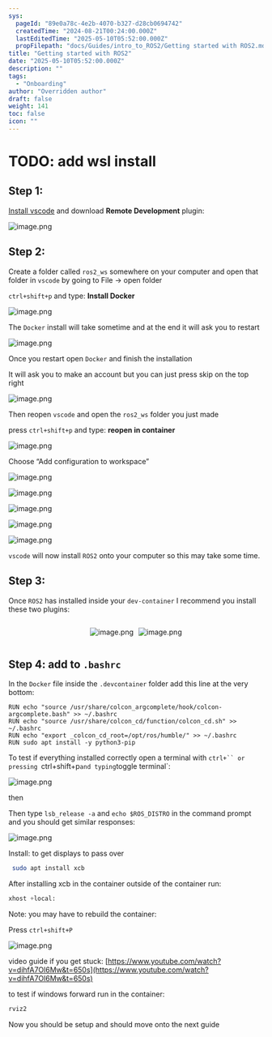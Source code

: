 ```yaml
---
sys:
  pageId: "89e0a78c-4e2b-4070-b327-d28cb0694742"
  createdTime: "2024-08-21T00:24:00.000Z"
  lastEditedTime: "2025-05-10T05:52:00.000Z"
  propFilepath: "docs/Guides/intro_to_ROS2/Getting started with ROS2.md"
title: "Getting started with ROS2"
date: "2025-05-10T05:52:00.000Z"
description: ""
tags:
  - "Onboarding"
author: "Overridden author"
draft: false
weight: 141
toc: false
icon: ""
---
```


# TODO: add wsl install

## Step 1:

[Install vscode](https://code.visualstudio.com/download) and download **Remote Development** plugin:

![image.png](https://prod-files-secure.s3.us-west-2.amazonaws.com/d518164a-d88e-44d1-a4ee-3adb3bd8bce0/efb52993-1881-4a40-b95e-6f020334f022/image.png?X-Amz-Algorithm=AWS4-HMAC-SHA256&X-Amz-Content-Sha256=UNSIGNED-PAYLOAD&X-Amz-Credential=ASIAZI2LB466UPUTXRNF%2F20250614%2Fus-west-2%2Fs3%2Faws4_request&X-Amz-Date=20250614T190253Z&X-Amz-Expires=3600&X-Amz-Security-Token=IQoJb3JpZ2luX2VjEEsaCXVzLXdlc3QtMiJIMEYCIQCCa73LCGtbgegx28OWr1NorWuJ12EIK5ZLBa7yATHKfAIhAMe%2Ft9O70NsmnTZq7vELR7gyzLtZCld6kUHI%2B89l5dkJKv8DCDMQABoMNjM3NDIzMTgzODA1Igwcx%2B%2FXUN44CmF6fNgq3AP9yCVEOWfGxAcCrZqzMD6%2BeOd8gtCFJ8s5apiDO%2FQySCmucdCfR8oytVfms5tuzFmyQMUOVYhv0YQQM6pjnb%2FuLemzzP3Etr5hkTuw5Nisv5FPQcJUuLVjPb%2By1CbW%2BcdaA11GbR0Y%2FzHEJkyhIv0legX2She1PuaAIIBFNxZJapnTe4CsCuQQDh8BPvmbzXub1UPx4eEBiOlVFhnpMJi900%2FC0iwLe2wjZ1krd4KGqqtr6Kpd1cKn05A4hsfeYcpvwG77TIm9pZetq%2FfArBhgkawq3cOc8ys3vTZMCxR%2BCWjjccCd2Vk04hu5YRqrN6gyS%2FTrSl%2BGoHBa67aiDVpV62A54qMINR0sAU8%2F0zhDJ%2BeLQ6JnMFQTOKdVnarQafyiUeZfYrjK1o8f8MSFQ%2FDWBbVeOnawmt5pVu%2FVrqabBsijVtozvxwoPJ4gzaWKObbBfaebeeA%2BueH88vl4XEhPqIzyKI1gAkeT8UOtN61IRgwJ46py%2BpRNXQs%2BynnC5v0n%2BVt6%2FT1FlonDfHwpkITXhVTpI3XBmHfEHgSiWg%2BURLz4T71iFBpcBdaaT%2FhnDP1nqucO97GsIrdKZ%2FVs5i401lji5hbT2eOQ7IDFEPOAlqpHIGv0tLbfW7s%2FcjC7%2BrbCBjqkAbIACTI6lmSbcXor4yp2G6lA%2F0Av9sfCG7CH1OyDMrwXZklzMRqnJnZhgFUoXtRngB2Ja4zw9sItKM76OSmK5b3NuTFtLHA27x9Nb2kusVb2H8VGHcyWFfbwR1u4wozRCd%2FVzpt0lnq6ov3Nmnm5MLpVIveZZuhKT%2BjsIX8WeRh2K8R5q5qFX96EblDjG6%2BMRvZ2eE%2FuFC3hTq%2F6TIM1e23sta1m&X-Amz-Signature=126862d2effcfa650e91186a11e04e706a432e14cc57a8d8d0d19134e41c5c5c&X-Amz-SignedHeaders=host&x-amz-checksum-mode=ENABLED&x-id=GetObject)

## Step 2:

Create a folder called `ros2_ws` somewhere on your computer and open that folder in `vscode` by going to File → open folder 

`ctrl+shift+p` and type: **Install Docker**

![image.png](https://prod-files-secure.s3.us-west-2.amazonaws.com/d518164a-d88e-44d1-a4ee-3adb3bd8bce0/2269dc0e-1cd5-47ff-bceb-c04ad9b2eab0/image.png?X-Amz-Algorithm=AWS4-HMAC-SHA256&X-Amz-Content-Sha256=UNSIGNED-PAYLOAD&X-Amz-Credential=ASIAZI2LB466UPUTXRNF%2F20250614%2Fus-west-2%2Fs3%2Faws4_request&X-Amz-Date=20250614T190253Z&X-Amz-Expires=3600&X-Amz-Security-Token=IQoJb3JpZ2luX2VjEEsaCXVzLXdlc3QtMiJIMEYCIQCCa73LCGtbgegx28OWr1NorWuJ12EIK5ZLBa7yATHKfAIhAMe%2Ft9O70NsmnTZq7vELR7gyzLtZCld6kUHI%2B89l5dkJKv8DCDMQABoMNjM3NDIzMTgzODA1Igwcx%2B%2FXUN44CmF6fNgq3AP9yCVEOWfGxAcCrZqzMD6%2BeOd8gtCFJ8s5apiDO%2FQySCmucdCfR8oytVfms5tuzFmyQMUOVYhv0YQQM6pjnb%2FuLemzzP3Etr5hkTuw5Nisv5FPQcJUuLVjPb%2By1CbW%2BcdaA11GbR0Y%2FzHEJkyhIv0legX2She1PuaAIIBFNxZJapnTe4CsCuQQDh8BPvmbzXub1UPx4eEBiOlVFhnpMJi900%2FC0iwLe2wjZ1krd4KGqqtr6Kpd1cKn05A4hsfeYcpvwG77TIm9pZetq%2FfArBhgkawq3cOc8ys3vTZMCxR%2BCWjjccCd2Vk04hu5YRqrN6gyS%2FTrSl%2BGoHBa67aiDVpV62A54qMINR0sAU8%2F0zhDJ%2BeLQ6JnMFQTOKdVnarQafyiUeZfYrjK1o8f8MSFQ%2FDWBbVeOnawmt5pVu%2FVrqabBsijVtozvxwoPJ4gzaWKObbBfaebeeA%2BueH88vl4XEhPqIzyKI1gAkeT8UOtN61IRgwJ46py%2BpRNXQs%2BynnC5v0n%2BVt6%2FT1FlonDfHwpkITXhVTpI3XBmHfEHgSiWg%2BURLz4T71iFBpcBdaaT%2FhnDP1nqucO97GsIrdKZ%2FVs5i401lji5hbT2eOQ7IDFEPOAlqpHIGv0tLbfW7s%2FcjC7%2BrbCBjqkAbIACTI6lmSbcXor4yp2G6lA%2F0Av9sfCG7CH1OyDMrwXZklzMRqnJnZhgFUoXtRngB2Ja4zw9sItKM76OSmK5b3NuTFtLHA27x9Nb2kusVb2H8VGHcyWFfbwR1u4wozRCd%2FVzpt0lnq6ov3Nmnm5MLpVIveZZuhKT%2BjsIX8WeRh2K8R5q5qFX96EblDjG6%2BMRvZ2eE%2FuFC3hTq%2F6TIM1e23sta1m&X-Amz-Signature=9b6b1ed5ca1b070b61aa66d5946a61ea457ec257b4d28fff2617f795dbc5818a&X-Amz-SignedHeaders=host&x-amz-checksum-mode=ENABLED&x-id=GetObject)

The `Docker` install will take sometime and at the end it will ask you to restart

![image.png](https://prod-files-secure.s3.us-west-2.amazonaws.com/d518164a-d88e-44d1-a4ee-3adb3bd8bce0/ed233f78-be33-4b1f-b89c-9c346c0e961e/image.png?X-Amz-Algorithm=AWS4-HMAC-SHA256&X-Amz-Content-Sha256=UNSIGNED-PAYLOAD&X-Amz-Credential=ASIAZI2LB466UPUTXRNF%2F20250614%2Fus-west-2%2Fs3%2Faws4_request&X-Amz-Date=20250614T190253Z&X-Amz-Expires=3600&X-Amz-Security-Token=IQoJb3JpZ2luX2VjEEsaCXVzLXdlc3QtMiJIMEYCIQCCa73LCGtbgegx28OWr1NorWuJ12EIK5ZLBa7yATHKfAIhAMe%2Ft9O70NsmnTZq7vELR7gyzLtZCld6kUHI%2B89l5dkJKv8DCDMQABoMNjM3NDIzMTgzODA1Igwcx%2B%2FXUN44CmF6fNgq3AP9yCVEOWfGxAcCrZqzMD6%2BeOd8gtCFJ8s5apiDO%2FQySCmucdCfR8oytVfms5tuzFmyQMUOVYhv0YQQM6pjnb%2FuLemzzP3Etr5hkTuw5Nisv5FPQcJUuLVjPb%2By1CbW%2BcdaA11GbR0Y%2FzHEJkyhIv0legX2She1PuaAIIBFNxZJapnTe4CsCuQQDh8BPvmbzXub1UPx4eEBiOlVFhnpMJi900%2FC0iwLe2wjZ1krd4KGqqtr6Kpd1cKn05A4hsfeYcpvwG77TIm9pZetq%2FfArBhgkawq3cOc8ys3vTZMCxR%2BCWjjccCd2Vk04hu5YRqrN6gyS%2FTrSl%2BGoHBa67aiDVpV62A54qMINR0sAU8%2F0zhDJ%2BeLQ6JnMFQTOKdVnarQafyiUeZfYrjK1o8f8MSFQ%2FDWBbVeOnawmt5pVu%2FVrqabBsijVtozvxwoPJ4gzaWKObbBfaebeeA%2BueH88vl4XEhPqIzyKI1gAkeT8UOtN61IRgwJ46py%2BpRNXQs%2BynnC5v0n%2BVt6%2FT1FlonDfHwpkITXhVTpI3XBmHfEHgSiWg%2BURLz4T71iFBpcBdaaT%2FhnDP1nqucO97GsIrdKZ%2FVs5i401lji5hbT2eOQ7IDFEPOAlqpHIGv0tLbfW7s%2FcjC7%2BrbCBjqkAbIACTI6lmSbcXor4yp2G6lA%2F0Av9sfCG7CH1OyDMrwXZklzMRqnJnZhgFUoXtRngB2Ja4zw9sItKM76OSmK5b3NuTFtLHA27x9Nb2kusVb2H8VGHcyWFfbwR1u4wozRCd%2FVzpt0lnq6ov3Nmnm5MLpVIveZZuhKT%2BjsIX8WeRh2K8R5q5qFX96EblDjG6%2BMRvZ2eE%2FuFC3hTq%2F6TIM1e23sta1m&X-Amz-Signature=66962cb6e1705d733be3bc10f074ba0a51f91ee5312dbab4118e4636f79b214d&X-Amz-SignedHeaders=host&x-amz-checksum-mode=ENABLED&x-id=GetObject)

Once you restart open `Docker` and finish the installation

It will ask you to make an account but you can just press skip on the top right

![image.png](https://prod-files-secure.s3.us-west-2.amazonaws.com/d518164a-d88e-44d1-a4ee-3adb3bd8bce0/21010ad9-1659-4fd9-9f59-9932a09b2a3d/image.png?X-Amz-Algorithm=AWS4-HMAC-SHA256&X-Amz-Content-Sha256=UNSIGNED-PAYLOAD&X-Amz-Credential=ASIAZI2LB466UPUTXRNF%2F20250614%2Fus-west-2%2Fs3%2Faws4_request&X-Amz-Date=20250614T190253Z&X-Amz-Expires=3600&X-Amz-Security-Token=IQoJb3JpZ2luX2VjEEsaCXVzLXdlc3QtMiJIMEYCIQCCa73LCGtbgegx28OWr1NorWuJ12EIK5ZLBa7yATHKfAIhAMe%2Ft9O70NsmnTZq7vELR7gyzLtZCld6kUHI%2B89l5dkJKv8DCDMQABoMNjM3NDIzMTgzODA1Igwcx%2B%2FXUN44CmF6fNgq3AP9yCVEOWfGxAcCrZqzMD6%2BeOd8gtCFJ8s5apiDO%2FQySCmucdCfR8oytVfms5tuzFmyQMUOVYhv0YQQM6pjnb%2FuLemzzP3Etr5hkTuw5Nisv5FPQcJUuLVjPb%2By1CbW%2BcdaA11GbR0Y%2FzHEJkyhIv0legX2She1PuaAIIBFNxZJapnTe4CsCuQQDh8BPvmbzXub1UPx4eEBiOlVFhnpMJi900%2FC0iwLe2wjZ1krd4KGqqtr6Kpd1cKn05A4hsfeYcpvwG77TIm9pZetq%2FfArBhgkawq3cOc8ys3vTZMCxR%2BCWjjccCd2Vk04hu5YRqrN6gyS%2FTrSl%2BGoHBa67aiDVpV62A54qMINR0sAU8%2F0zhDJ%2BeLQ6JnMFQTOKdVnarQafyiUeZfYrjK1o8f8MSFQ%2FDWBbVeOnawmt5pVu%2FVrqabBsijVtozvxwoPJ4gzaWKObbBfaebeeA%2BueH88vl4XEhPqIzyKI1gAkeT8UOtN61IRgwJ46py%2BpRNXQs%2BynnC5v0n%2BVt6%2FT1FlonDfHwpkITXhVTpI3XBmHfEHgSiWg%2BURLz4T71iFBpcBdaaT%2FhnDP1nqucO97GsIrdKZ%2FVs5i401lji5hbT2eOQ7IDFEPOAlqpHIGv0tLbfW7s%2FcjC7%2BrbCBjqkAbIACTI6lmSbcXor4yp2G6lA%2F0Av9sfCG7CH1OyDMrwXZklzMRqnJnZhgFUoXtRngB2Ja4zw9sItKM76OSmK5b3NuTFtLHA27x9Nb2kusVb2H8VGHcyWFfbwR1u4wozRCd%2FVzpt0lnq6ov3Nmnm5MLpVIveZZuhKT%2BjsIX8WeRh2K8R5q5qFX96EblDjG6%2BMRvZ2eE%2FuFC3hTq%2F6TIM1e23sta1m&X-Amz-Signature=15957b9c9be62c3fe9fd488242834ea180b6781be81da640af51091db3fa4d21&X-Amz-SignedHeaders=host&x-amz-checksum-mode=ENABLED&x-id=GetObject)

Then reopen `vscode` and open the `ros2_ws` folder you just made

press `ctrl+shift+p` and type: **reopen in container**

![image.png](https://prod-files-secure.s3.us-west-2.amazonaws.com/d518164a-d88e-44d1-a4ee-3adb3bd8bce0/4e93b8c2-41ad-488c-8095-c74205196118/image.png?X-Amz-Algorithm=AWS4-HMAC-SHA256&X-Amz-Content-Sha256=UNSIGNED-PAYLOAD&X-Amz-Credential=ASIAZI2LB466UPUTXRNF%2F20250614%2Fus-west-2%2Fs3%2Faws4_request&X-Amz-Date=20250614T190253Z&X-Amz-Expires=3600&X-Amz-Security-Token=IQoJb3JpZ2luX2VjEEsaCXVzLXdlc3QtMiJIMEYCIQCCa73LCGtbgegx28OWr1NorWuJ12EIK5ZLBa7yATHKfAIhAMe%2Ft9O70NsmnTZq7vELR7gyzLtZCld6kUHI%2B89l5dkJKv8DCDMQABoMNjM3NDIzMTgzODA1Igwcx%2B%2FXUN44CmF6fNgq3AP9yCVEOWfGxAcCrZqzMD6%2BeOd8gtCFJ8s5apiDO%2FQySCmucdCfR8oytVfms5tuzFmyQMUOVYhv0YQQM6pjnb%2FuLemzzP3Etr5hkTuw5Nisv5FPQcJUuLVjPb%2By1CbW%2BcdaA11GbR0Y%2FzHEJkyhIv0legX2She1PuaAIIBFNxZJapnTe4CsCuQQDh8BPvmbzXub1UPx4eEBiOlVFhnpMJi900%2FC0iwLe2wjZ1krd4KGqqtr6Kpd1cKn05A4hsfeYcpvwG77TIm9pZetq%2FfArBhgkawq3cOc8ys3vTZMCxR%2BCWjjccCd2Vk04hu5YRqrN6gyS%2FTrSl%2BGoHBa67aiDVpV62A54qMINR0sAU8%2F0zhDJ%2BeLQ6JnMFQTOKdVnarQafyiUeZfYrjK1o8f8MSFQ%2FDWBbVeOnawmt5pVu%2FVrqabBsijVtozvxwoPJ4gzaWKObbBfaebeeA%2BueH88vl4XEhPqIzyKI1gAkeT8UOtN61IRgwJ46py%2BpRNXQs%2BynnC5v0n%2BVt6%2FT1FlonDfHwpkITXhVTpI3XBmHfEHgSiWg%2BURLz4T71iFBpcBdaaT%2FhnDP1nqucO97GsIrdKZ%2FVs5i401lji5hbT2eOQ7IDFEPOAlqpHIGv0tLbfW7s%2FcjC7%2BrbCBjqkAbIACTI6lmSbcXor4yp2G6lA%2F0Av9sfCG7CH1OyDMrwXZklzMRqnJnZhgFUoXtRngB2Ja4zw9sItKM76OSmK5b3NuTFtLHA27x9Nb2kusVb2H8VGHcyWFfbwR1u4wozRCd%2FVzpt0lnq6ov3Nmnm5MLpVIveZZuhKT%2BjsIX8WeRh2K8R5q5qFX96EblDjG6%2BMRvZ2eE%2FuFC3hTq%2F6TIM1e23sta1m&X-Amz-Signature=dcaa746fa7a709cccf369ed0ac5c75f47ef604f7feca4d85e0c00a77eb8afa70&X-Amz-SignedHeaders=host&x-amz-checksum-mode=ENABLED&x-id=GetObject)

Choose “Add configuration to workspace”

![image.png](https://prod-files-secure.s3.us-west-2.amazonaws.com/d518164a-d88e-44d1-a4ee-3adb3bd8bce0/9560b282-5060-4989-ba37-97e7b2c22476/image.png?X-Amz-Algorithm=AWS4-HMAC-SHA256&X-Amz-Content-Sha256=UNSIGNED-PAYLOAD&X-Amz-Credential=ASIAZI2LB466UPUTXRNF%2F20250614%2Fus-west-2%2Fs3%2Faws4_request&X-Amz-Date=20250614T190253Z&X-Amz-Expires=3600&X-Amz-Security-Token=IQoJb3JpZ2luX2VjEEsaCXVzLXdlc3QtMiJIMEYCIQCCa73LCGtbgegx28OWr1NorWuJ12EIK5ZLBa7yATHKfAIhAMe%2Ft9O70NsmnTZq7vELR7gyzLtZCld6kUHI%2B89l5dkJKv8DCDMQABoMNjM3NDIzMTgzODA1Igwcx%2B%2FXUN44CmF6fNgq3AP9yCVEOWfGxAcCrZqzMD6%2BeOd8gtCFJ8s5apiDO%2FQySCmucdCfR8oytVfms5tuzFmyQMUOVYhv0YQQM6pjnb%2FuLemzzP3Etr5hkTuw5Nisv5FPQcJUuLVjPb%2By1CbW%2BcdaA11GbR0Y%2FzHEJkyhIv0legX2She1PuaAIIBFNxZJapnTe4CsCuQQDh8BPvmbzXub1UPx4eEBiOlVFhnpMJi900%2FC0iwLe2wjZ1krd4KGqqtr6Kpd1cKn05A4hsfeYcpvwG77TIm9pZetq%2FfArBhgkawq3cOc8ys3vTZMCxR%2BCWjjccCd2Vk04hu5YRqrN6gyS%2FTrSl%2BGoHBa67aiDVpV62A54qMINR0sAU8%2F0zhDJ%2BeLQ6JnMFQTOKdVnarQafyiUeZfYrjK1o8f8MSFQ%2FDWBbVeOnawmt5pVu%2FVrqabBsijVtozvxwoPJ4gzaWKObbBfaebeeA%2BueH88vl4XEhPqIzyKI1gAkeT8UOtN61IRgwJ46py%2BpRNXQs%2BynnC5v0n%2BVt6%2FT1FlonDfHwpkITXhVTpI3XBmHfEHgSiWg%2BURLz4T71iFBpcBdaaT%2FhnDP1nqucO97GsIrdKZ%2FVs5i401lji5hbT2eOQ7IDFEPOAlqpHIGv0tLbfW7s%2FcjC7%2BrbCBjqkAbIACTI6lmSbcXor4yp2G6lA%2F0Av9sfCG7CH1OyDMrwXZklzMRqnJnZhgFUoXtRngB2Ja4zw9sItKM76OSmK5b3NuTFtLHA27x9Nb2kusVb2H8VGHcyWFfbwR1u4wozRCd%2FVzpt0lnq6ov3Nmnm5MLpVIveZZuhKT%2BjsIX8WeRh2K8R5q5qFX96EblDjG6%2BMRvZ2eE%2FuFC3hTq%2F6TIM1e23sta1m&X-Amz-Signature=d694db60ef6636e7877ff7e9697b0228b0d1d2f7f2952875f3a89b2ee95c9e3c&X-Amz-SignedHeaders=host&x-amz-checksum-mode=ENABLED&x-id=GetObject)

![image.png](https://prod-files-secure.s3.us-west-2.amazonaws.com/d518164a-d88e-44d1-a4ee-3adb3bd8bce0/2ee63f81-886b-48e8-a553-dc6e5eac99e4/image.png?X-Amz-Algorithm=AWS4-HMAC-SHA256&X-Amz-Content-Sha256=UNSIGNED-PAYLOAD&X-Amz-Credential=ASIAZI2LB466UPUTXRNF%2F20250614%2Fus-west-2%2Fs3%2Faws4_request&X-Amz-Date=20250614T190253Z&X-Amz-Expires=3600&X-Amz-Security-Token=IQoJb3JpZ2luX2VjEEsaCXVzLXdlc3QtMiJIMEYCIQCCa73LCGtbgegx28OWr1NorWuJ12EIK5ZLBa7yATHKfAIhAMe%2Ft9O70NsmnTZq7vELR7gyzLtZCld6kUHI%2B89l5dkJKv8DCDMQABoMNjM3NDIzMTgzODA1Igwcx%2B%2FXUN44CmF6fNgq3AP9yCVEOWfGxAcCrZqzMD6%2BeOd8gtCFJ8s5apiDO%2FQySCmucdCfR8oytVfms5tuzFmyQMUOVYhv0YQQM6pjnb%2FuLemzzP3Etr5hkTuw5Nisv5FPQcJUuLVjPb%2By1CbW%2BcdaA11GbR0Y%2FzHEJkyhIv0legX2She1PuaAIIBFNxZJapnTe4CsCuQQDh8BPvmbzXub1UPx4eEBiOlVFhnpMJi900%2FC0iwLe2wjZ1krd4KGqqtr6Kpd1cKn05A4hsfeYcpvwG77TIm9pZetq%2FfArBhgkawq3cOc8ys3vTZMCxR%2BCWjjccCd2Vk04hu5YRqrN6gyS%2FTrSl%2BGoHBa67aiDVpV62A54qMINR0sAU8%2F0zhDJ%2BeLQ6JnMFQTOKdVnarQafyiUeZfYrjK1o8f8MSFQ%2FDWBbVeOnawmt5pVu%2FVrqabBsijVtozvxwoPJ4gzaWKObbBfaebeeA%2BueH88vl4XEhPqIzyKI1gAkeT8UOtN61IRgwJ46py%2BpRNXQs%2BynnC5v0n%2BVt6%2FT1FlonDfHwpkITXhVTpI3XBmHfEHgSiWg%2BURLz4T71iFBpcBdaaT%2FhnDP1nqucO97GsIrdKZ%2FVs5i401lji5hbT2eOQ7IDFEPOAlqpHIGv0tLbfW7s%2FcjC7%2BrbCBjqkAbIACTI6lmSbcXor4yp2G6lA%2F0Av9sfCG7CH1OyDMrwXZklzMRqnJnZhgFUoXtRngB2Ja4zw9sItKM76OSmK5b3NuTFtLHA27x9Nb2kusVb2H8VGHcyWFfbwR1u4wozRCd%2FVzpt0lnq6ov3Nmnm5MLpVIveZZuhKT%2BjsIX8WeRh2K8R5q5qFX96EblDjG6%2BMRvZ2eE%2FuFC3hTq%2F6TIM1e23sta1m&X-Amz-Signature=a1af456058d980b462385cdf45a189c36fbf238003afaa5354a1d399b30698c1&X-Amz-SignedHeaders=host&x-amz-checksum-mode=ENABLED&x-id=GetObject)

![image.png](https://prod-files-secure.s3.us-west-2.amazonaws.com/d518164a-d88e-44d1-a4ee-3adb3bd8bce0/ae1580b2-b048-407e-aed9-b584224a7a04/image.png?X-Amz-Algorithm=AWS4-HMAC-SHA256&X-Amz-Content-Sha256=UNSIGNED-PAYLOAD&X-Amz-Credential=ASIAZI2LB466UPUTXRNF%2F20250614%2Fus-west-2%2Fs3%2Faws4_request&X-Amz-Date=20250614T190253Z&X-Amz-Expires=3600&X-Amz-Security-Token=IQoJb3JpZ2luX2VjEEsaCXVzLXdlc3QtMiJIMEYCIQCCa73LCGtbgegx28OWr1NorWuJ12EIK5ZLBa7yATHKfAIhAMe%2Ft9O70NsmnTZq7vELR7gyzLtZCld6kUHI%2B89l5dkJKv8DCDMQABoMNjM3NDIzMTgzODA1Igwcx%2B%2FXUN44CmF6fNgq3AP9yCVEOWfGxAcCrZqzMD6%2BeOd8gtCFJ8s5apiDO%2FQySCmucdCfR8oytVfms5tuzFmyQMUOVYhv0YQQM6pjnb%2FuLemzzP3Etr5hkTuw5Nisv5FPQcJUuLVjPb%2By1CbW%2BcdaA11GbR0Y%2FzHEJkyhIv0legX2She1PuaAIIBFNxZJapnTe4CsCuQQDh8BPvmbzXub1UPx4eEBiOlVFhnpMJi900%2FC0iwLe2wjZ1krd4KGqqtr6Kpd1cKn05A4hsfeYcpvwG77TIm9pZetq%2FfArBhgkawq3cOc8ys3vTZMCxR%2BCWjjccCd2Vk04hu5YRqrN6gyS%2FTrSl%2BGoHBa67aiDVpV62A54qMINR0sAU8%2F0zhDJ%2BeLQ6JnMFQTOKdVnarQafyiUeZfYrjK1o8f8MSFQ%2FDWBbVeOnawmt5pVu%2FVrqabBsijVtozvxwoPJ4gzaWKObbBfaebeeA%2BueH88vl4XEhPqIzyKI1gAkeT8UOtN61IRgwJ46py%2BpRNXQs%2BynnC5v0n%2BVt6%2FT1FlonDfHwpkITXhVTpI3XBmHfEHgSiWg%2BURLz4T71iFBpcBdaaT%2FhnDP1nqucO97GsIrdKZ%2FVs5i401lji5hbT2eOQ7IDFEPOAlqpHIGv0tLbfW7s%2FcjC7%2BrbCBjqkAbIACTI6lmSbcXor4yp2G6lA%2F0Av9sfCG7CH1OyDMrwXZklzMRqnJnZhgFUoXtRngB2Ja4zw9sItKM76OSmK5b3NuTFtLHA27x9Nb2kusVb2H8VGHcyWFfbwR1u4wozRCd%2FVzpt0lnq6ov3Nmnm5MLpVIveZZuhKT%2BjsIX8WeRh2K8R5q5qFX96EblDjG6%2BMRvZ2eE%2FuFC3hTq%2F6TIM1e23sta1m&X-Amz-Signature=52d99dc1d03414545ba40586bb0d16cb74f394d9e6aff28036f84852f04b9628&X-Amz-SignedHeaders=host&x-amz-checksum-mode=ENABLED&x-id=GetObject)

![image.png](https://prod-files-secure.s3.us-west-2.amazonaws.com/d518164a-d88e-44d1-a4ee-3adb3bd8bce0/53255b28-f75e-430f-b9e3-c0ac8577e42b/image.png?X-Amz-Algorithm=AWS4-HMAC-SHA256&X-Amz-Content-Sha256=UNSIGNED-PAYLOAD&X-Amz-Credential=ASIAZI2LB466UPUTXRNF%2F20250614%2Fus-west-2%2Fs3%2Faws4_request&X-Amz-Date=20250614T190253Z&X-Amz-Expires=3600&X-Amz-Security-Token=IQoJb3JpZ2luX2VjEEsaCXVzLXdlc3QtMiJIMEYCIQCCa73LCGtbgegx28OWr1NorWuJ12EIK5ZLBa7yATHKfAIhAMe%2Ft9O70NsmnTZq7vELR7gyzLtZCld6kUHI%2B89l5dkJKv8DCDMQABoMNjM3NDIzMTgzODA1Igwcx%2B%2FXUN44CmF6fNgq3AP9yCVEOWfGxAcCrZqzMD6%2BeOd8gtCFJ8s5apiDO%2FQySCmucdCfR8oytVfms5tuzFmyQMUOVYhv0YQQM6pjnb%2FuLemzzP3Etr5hkTuw5Nisv5FPQcJUuLVjPb%2By1CbW%2BcdaA11GbR0Y%2FzHEJkyhIv0legX2She1PuaAIIBFNxZJapnTe4CsCuQQDh8BPvmbzXub1UPx4eEBiOlVFhnpMJi900%2FC0iwLe2wjZ1krd4KGqqtr6Kpd1cKn05A4hsfeYcpvwG77TIm9pZetq%2FfArBhgkawq3cOc8ys3vTZMCxR%2BCWjjccCd2Vk04hu5YRqrN6gyS%2FTrSl%2BGoHBa67aiDVpV62A54qMINR0sAU8%2F0zhDJ%2BeLQ6JnMFQTOKdVnarQafyiUeZfYrjK1o8f8MSFQ%2FDWBbVeOnawmt5pVu%2FVrqabBsijVtozvxwoPJ4gzaWKObbBfaebeeA%2BueH88vl4XEhPqIzyKI1gAkeT8UOtN61IRgwJ46py%2BpRNXQs%2BynnC5v0n%2BVt6%2FT1FlonDfHwpkITXhVTpI3XBmHfEHgSiWg%2BURLz4T71iFBpcBdaaT%2FhnDP1nqucO97GsIrdKZ%2FVs5i401lji5hbT2eOQ7IDFEPOAlqpHIGv0tLbfW7s%2FcjC7%2BrbCBjqkAbIACTI6lmSbcXor4yp2G6lA%2F0Av9sfCG7CH1OyDMrwXZklzMRqnJnZhgFUoXtRngB2Ja4zw9sItKM76OSmK5b3NuTFtLHA27x9Nb2kusVb2H8VGHcyWFfbwR1u4wozRCd%2FVzpt0lnq6ov3Nmnm5MLpVIveZZuhKT%2BjsIX8WeRh2K8R5q5qFX96EblDjG6%2BMRvZ2eE%2FuFC3hTq%2F6TIM1e23sta1m&X-Amz-Signature=cdd5227aad2f50cb91c6dfc7aa4815655febb8c98cbecfa2627562730ff92cfd&X-Amz-SignedHeaders=host&x-amz-checksum-mode=ENABLED&x-id=GetObject)

![image.png](https://prod-files-secure.s3.us-west-2.amazonaws.com/d518164a-d88e-44d1-a4ee-3adb3bd8bce0/7c562767-5af9-4ffb-97d1-327bcdf4ee00/image.png?X-Amz-Algorithm=AWS4-HMAC-SHA256&X-Amz-Content-Sha256=UNSIGNED-PAYLOAD&X-Amz-Credential=ASIAZI2LB466UPUTXRNF%2F20250614%2Fus-west-2%2Fs3%2Faws4_request&X-Amz-Date=20250614T190253Z&X-Amz-Expires=3600&X-Amz-Security-Token=IQoJb3JpZ2luX2VjEEsaCXVzLXdlc3QtMiJIMEYCIQCCa73LCGtbgegx28OWr1NorWuJ12EIK5ZLBa7yATHKfAIhAMe%2Ft9O70NsmnTZq7vELR7gyzLtZCld6kUHI%2B89l5dkJKv8DCDMQABoMNjM3NDIzMTgzODA1Igwcx%2B%2FXUN44CmF6fNgq3AP9yCVEOWfGxAcCrZqzMD6%2BeOd8gtCFJ8s5apiDO%2FQySCmucdCfR8oytVfms5tuzFmyQMUOVYhv0YQQM6pjnb%2FuLemzzP3Etr5hkTuw5Nisv5FPQcJUuLVjPb%2By1CbW%2BcdaA11GbR0Y%2FzHEJkyhIv0legX2She1PuaAIIBFNxZJapnTe4CsCuQQDh8BPvmbzXub1UPx4eEBiOlVFhnpMJi900%2FC0iwLe2wjZ1krd4KGqqtr6Kpd1cKn05A4hsfeYcpvwG77TIm9pZetq%2FfArBhgkawq3cOc8ys3vTZMCxR%2BCWjjccCd2Vk04hu5YRqrN6gyS%2FTrSl%2BGoHBa67aiDVpV62A54qMINR0sAU8%2F0zhDJ%2BeLQ6JnMFQTOKdVnarQafyiUeZfYrjK1o8f8MSFQ%2FDWBbVeOnawmt5pVu%2FVrqabBsijVtozvxwoPJ4gzaWKObbBfaebeeA%2BueH88vl4XEhPqIzyKI1gAkeT8UOtN61IRgwJ46py%2BpRNXQs%2BynnC5v0n%2BVt6%2FT1FlonDfHwpkITXhVTpI3XBmHfEHgSiWg%2BURLz4T71iFBpcBdaaT%2FhnDP1nqucO97GsIrdKZ%2FVs5i401lji5hbT2eOQ7IDFEPOAlqpHIGv0tLbfW7s%2FcjC7%2BrbCBjqkAbIACTI6lmSbcXor4yp2G6lA%2F0Av9sfCG7CH1OyDMrwXZklzMRqnJnZhgFUoXtRngB2Ja4zw9sItKM76OSmK5b3NuTFtLHA27x9Nb2kusVb2H8VGHcyWFfbwR1u4wozRCd%2FVzpt0lnq6ov3Nmnm5MLpVIveZZuhKT%2BjsIX8WeRh2K8R5q5qFX96EblDjG6%2BMRvZ2eE%2FuFC3hTq%2F6TIM1e23sta1m&X-Amz-Signature=3a7e31acf13e21437fa648cbcc4fb7253dd365b1b8c8ff68fd1bfb9dc991b06b&X-Amz-SignedHeaders=host&x-amz-checksum-mode=ENABLED&x-id=GetObject)

`vscode` will now install `ROS2` onto your computer so this may take some time.

## Step 3:

Once `ROS2` has installed inside your `dev-container` I recommend you install these two plugins:

<div style="display: flex;flex-direction: row; column-gap:10px; max-width: 630px;justify-content: center;">
<div>

![image.png](https://prod-files-secure.s3.us-west-2.amazonaws.com/d518164a-d88e-44d1-a4ee-3adb3bd8bce0/3fc3d550-5a54-4ba1-ba6b-faa01cdb7369/image.png?X-Amz-Algorithm=AWS4-HMAC-SHA256&X-Amz-Content-Sha256=UNSIGNED-PAYLOAD&X-Amz-Credential=ASIAZI2LB4667WD6ZFXQ%2F20250614%2Fus-west-2%2Fs3%2Faws4_request&X-Amz-Date=20250614T190255Z&X-Amz-Expires=3600&X-Amz-Security-Token=IQoJb3JpZ2luX2VjEEsaCXVzLXdlc3QtMiJGMEQCIGzIQ00ylc9McMDHISf5sZ9EqyNxo3NnZmumAzONK%2B2%2FAiA2qNhifOgtjUoLcyx3W0tRSdXFsWvHPZfSNfnSBHKDOCr%2FAwgzEAAaDDYzNzQyMzE4MzgwNSIM%2Bbjla%2BLdnwLiIucnKtwD6R6JwMJ%2Fldroz8tm9FoWLrd3K%2FLL7X1Sa%2BS3NaGX%2Bo72Q5tyJBu5HubxVyDCaCmhcW6VjLM0gPJ1Fia66mViv%2BMhp%2BesM87FQNSYqrPo0fH6BdRImvMtLWOQDkVhhL9v4j5AhAphqGL7noBlZynml3RAJoVrSIFUIVfo9Zx49dT99xuV%2F2E%2FLZLJAXyUZbQ0ZZyiSRZtV%2BajSvDHhU2LD6347967n4ZRb12brReWKfKiPTSxKgTu69HA5KW2DF0h7IjM1aQatM%2BQzATW71L0E%2FEIATTuYfvOJHjk%2BQ049ynTjzjd0DkFsVWJY8sbC3sxdYwEYtFcko8phjmr7hu4PKVPKWCBJbrluboi4wZSHnsY%2BsXSJRgILuVYawRqQkbrFXWFqJMD7%2FtNWAafeFTPECzFgj%2B89TNJSMM8WhlYurKGYrY8uQ%2BG6UasuhjE5Uyps95gmlLunNGp1biUgzdAsJuVzI4QYDBcRQWIyLMJHMjajKat11HgUtjxIvBt6IihQm%2B1JU3XZoFuOPW%2FQp1HTyQNeS3Afl4cN0VAPlEbgBPCV7Apm12hHZ2qNRNCcM8MWSwb3wie6xiOtaFjlpDdT0yaNtvf%2B%2BTzZDr1bg5BxT%2F6TOr9eP5kL%2F%2FcLh0w1%2Fq2wgY6pgGkqJjkB4%2BL2VB07ag5%2BQvCAgNqNql7QU4nsmxAapE%2BR8uxkQ7Alg26Q3y7tYDn6ioU4Dts5HAFM2sHMW2VZ1F9ECbrhj3G9cKSnohVYR4ZIQsCn7kp9BuPz3kge0AILEqR9cDf9a%2BmEkDXzfRQZ8N8R5MgP4eKXDyyG6Sm62hrxNC1v6aG%2BeYUv4tkS8aZfRvi%2B7Jsp2YM%2BX3OgVfI3L0Vwc5Jhf8N&X-Amz-Signature=77251f0be43c1d30126f116a0004b62d7ea2ca44fcc4f948b182f86f625ba406&X-Amz-SignedHeaders=host&x-amz-checksum-mode=ENABLED&x-id=GetObject)

</div>
<div>

![image.png](https://prod-files-secure.s3.us-west-2.amazonaws.com/d518164a-d88e-44d1-a4ee-3adb3bd8bce0/d994cc66-13c2-4093-a5a3-f84cf4601a82/image.png?X-Amz-Algorithm=AWS4-HMAC-SHA256&X-Amz-Content-Sha256=UNSIGNED-PAYLOAD&X-Amz-Credential=ASIAZI2LB466ZC6DQGUI%2F20250614%2Fus-west-2%2Fs3%2Faws4_request&X-Amz-Date=20250614T190256Z&X-Amz-Expires=3600&X-Amz-Security-Token=IQoJb3JpZ2luX2VjEEsaCXVzLXdlc3QtMiJGMEQCIEYgHlyRUlSb3oBrpTP9bXScqMbN3HSCbdC%2FxnOmUotTAiAnBNT3sLo5gV1ZMfn9HQtVY5lQFO7YYGtHZ%2BBANRh7tCr%2FAwgzEAAaDDYzNzQyMzE4MzgwNSIMhzo5L7EeepV33DRBKtwDHs5lwXyka6uDme58loV8k%2FSPqlNAtsnpk25%2B3i3ow7xy39jeYEFagDHCFk%2B0wUgSM3Um1hQnmKg3jswYvUUWsnAnyYTY9YKEIUs2T2mg3ZrK16LSUZ%2BJEiFAsyHe2Yo5hmAw6n21dQNhbp00kvPkjV3S1B%2FjViX5aW2arQd2FgWX6YQHFFzTPEP7Rqx0fjIyKs8wif9%2BZ2YEPUhTkPxgi%2FDFh9KGqdMxUjHGa9KSXKoCVARloWtL5E3ocIF4QI2hdh1LVl%2BUH0kr%2B095pS7g8CJzynKxz7omdd5G1Y1poM05UY73c1pZxoi81ackQ%2FvUIiMPD0P3eCWN7yJJJH%2BQP%2FUTx6yMjADvRrlCq7zVPTlb2LzwcJFvhyufKZ7qD4pjFIPVDOPKtpe0ji072vX2I6c94AGNvq2R7uByfnNkgjz%2B11EKmTCHvLes7rwuKCe1dxFU4IjQdG0jXrSSCdJ4AHpTP1PTsJBjIavf2d5xpzDW4IpDtbBS%2FFZWJEc0%2FmbYwu2AbWHY97d8FuyG7ARrPZi7s7ENUx518UMan%2Bl4n9Z5pP3RuejhOQ%2F2wytt9ddiOV%2FAA%2FcIjqdAJPYuBwRTNJh5eNx8wG8J6dxnxEvuzbXTXzdY22Z2sAiXqa0w8%2Fq2wgY6pgHHf%2BhSHsDxL51xbYSdGctzDjiT1Hz2Q2v7X4MpDV3a0tmlnGDnFJxAuyo%2BWo5FwQDJmedwoSpysmxhzZULHdZP4%2BmKF8FpmydsLNvktCpykGG%2FsJ8x1qdyMPTI0se3PUnlbZ%2BIMX3Y346K8Gnf7N8cVr4IckCDVQMNG%2FO4ghe363kTblr6dX5Tn%2B%2FJu7iVmN%2BNcQnsXHRtWj74K6u%2BYTxZy8ODPdBA&X-Amz-Signature=139789b0719300495f401e41c6f12534d4a6493b9e44c173fb9124986dc53956&X-Amz-SignedHeaders=host&x-amz-checksum-mode=ENABLED&x-id=GetObject)

</div>
</div>

## Step 4: add to `.bashrc`

In the `Docker` file inside the `.devcontainer` folder add this line at the very bottom: 

```docker
RUN echo "source /usr/share/colcon_argcomplete/hook/colcon-argcomplete.bash" >> ~/.bashrc
RUN echo "source /usr/share/colcon_cd/function/colcon_cd.sh" >> ~/.bashrc
RUN echo "export _colcon_cd_root=/opt/ros/humble/" >> ~/.bashrc
RUN sudo apt install -y python3-pip 
```

To test if everything installed correctly open a terminal with `ctrl+`` or pressing `ctrl+shift+p` and typing `toggle terminal`:

![image.png](https://prod-files-secure.s3.us-west-2.amazonaws.com/d518164a-d88e-44d1-a4ee-3adb3bd8bce0/6a4943d8-b04e-4c02-9a58-775f3384d1a5/image.png?X-Amz-Algorithm=AWS4-HMAC-SHA256&X-Amz-Content-Sha256=UNSIGNED-PAYLOAD&X-Amz-Credential=ASIAZI2LB466UPUTXRNF%2F20250614%2Fus-west-2%2Fs3%2Faws4_request&X-Amz-Date=20250614T190253Z&X-Amz-Expires=3600&X-Amz-Security-Token=IQoJb3JpZ2luX2VjEEsaCXVzLXdlc3QtMiJIMEYCIQCCa73LCGtbgegx28OWr1NorWuJ12EIK5ZLBa7yATHKfAIhAMe%2Ft9O70NsmnTZq7vELR7gyzLtZCld6kUHI%2B89l5dkJKv8DCDMQABoMNjM3NDIzMTgzODA1Igwcx%2B%2FXUN44CmF6fNgq3AP9yCVEOWfGxAcCrZqzMD6%2BeOd8gtCFJ8s5apiDO%2FQySCmucdCfR8oytVfms5tuzFmyQMUOVYhv0YQQM6pjnb%2FuLemzzP3Etr5hkTuw5Nisv5FPQcJUuLVjPb%2By1CbW%2BcdaA11GbR0Y%2FzHEJkyhIv0legX2She1PuaAIIBFNxZJapnTe4CsCuQQDh8BPvmbzXub1UPx4eEBiOlVFhnpMJi900%2FC0iwLe2wjZ1krd4KGqqtr6Kpd1cKn05A4hsfeYcpvwG77TIm9pZetq%2FfArBhgkawq3cOc8ys3vTZMCxR%2BCWjjccCd2Vk04hu5YRqrN6gyS%2FTrSl%2BGoHBa67aiDVpV62A54qMINR0sAU8%2F0zhDJ%2BeLQ6JnMFQTOKdVnarQafyiUeZfYrjK1o8f8MSFQ%2FDWBbVeOnawmt5pVu%2FVrqabBsijVtozvxwoPJ4gzaWKObbBfaebeeA%2BueH88vl4XEhPqIzyKI1gAkeT8UOtN61IRgwJ46py%2BpRNXQs%2BynnC5v0n%2BVt6%2FT1FlonDfHwpkITXhVTpI3XBmHfEHgSiWg%2BURLz4T71iFBpcBdaaT%2FhnDP1nqucO97GsIrdKZ%2FVs5i401lji5hbT2eOQ7IDFEPOAlqpHIGv0tLbfW7s%2FcjC7%2BrbCBjqkAbIACTI6lmSbcXor4yp2G6lA%2F0Av9sfCG7CH1OyDMrwXZklzMRqnJnZhgFUoXtRngB2Ja4zw9sItKM76OSmK5b3NuTFtLHA27x9Nb2kusVb2H8VGHcyWFfbwR1u4wozRCd%2FVzpt0lnq6ov3Nmnm5MLpVIveZZuhKT%2BjsIX8WeRh2K8R5q5qFX96EblDjG6%2BMRvZ2eE%2FuFC3hTq%2F6TIM1e23sta1m&X-Amz-Signature=86db2b463acd1522751a1f34c8773d0875a067b2c8a11b1a51f2bb1027353dfd&X-Amz-SignedHeaders=host&x-amz-checksum-mode=ENABLED&x-id=GetObject)

then 

Then type `lsb_release -a` and `echo $ROS_DISTRO` in the command prompt and you should get similar responses:

![image.png](https://prod-files-secure.s3.us-west-2.amazonaws.com/d518164a-d88e-44d1-a4ee-3adb3bd8bce0/3e635dec-a805-4e85-8b9e-d000e5b71a4e/image.png?X-Amz-Algorithm=AWS4-HMAC-SHA256&X-Amz-Content-Sha256=UNSIGNED-PAYLOAD&X-Amz-Credential=ASIAZI2LB466UPUTXRNF%2F20250614%2Fus-west-2%2Fs3%2Faws4_request&X-Amz-Date=20250614T190253Z&X-Amz-Expires=3600&X-Amz-Security-Token=IQoJb3JpZ2luX2VjEEsaCXVzLXdlc3QtMiJIMEYCIQCCa73LCGtbgegx28OWr1NorWuJ12EIK5ZLBa7yATHKfAIhAMe%2Ft9O70NsmnTZq7vELR7gyzLtZCld6kUHI%2B89l5dkJKv8DCDMQABoMNjM3NDIzMTgzODA1Igwcx%2B%2FXUN44CmF6fNgq3AP9yCVEOWfGxAcCrZqzMD6%2BeOd8gtCFJ8s5apiDO%2FQySCmucdCfR8oytVfms5tuzFmyQMUOVYhv0YQQM6pjnb%2FuLemzzP3Etr5hkTuw5Nisv5FPQcJUuLVjPb%2By1CbW%2BcdaA11GbR0Y%2FzHEJkyhIv0legX2She1PuaAIIBFNxZJapnTe4CsCuQQDh8BPvmbzXub1UPx4eEBiOlVFhnpMJi900%2FC0iwLe2wjZ1krd4KGqqtr6Kpd1cKn05A4hsfeYcpvwG77TIm9pZetq%2FfArBhgkawq3cOc8ys3vTZMCxR%2BCWjjccCd2Vk04hu5YRqrN6gyS%2FTrSl%2BGoHBa67aiDVpV62A54qMINR0sAU8%2F0zhDJ%2BeLQ6JnMFQTOKdVnarQafyiUeZfYrjK1o8f8MSFQ%2FDWBbVeOnawmt5pVu%2FVrqabBsijVtozvxwoPJ4gzaWKObbBfaebeeA%2BueH88vl4XEhPqIzyKI1gAkeT8UOtN61IRgwJ46py%2BpRNXQs%2BynnC5v0n%2BVt6%2FT1FlonDfHwpkITXhVTpI3XBmHfEHgSiWg%2BURLz4T71iFBpcBdaaT%2FhnDP1nqucO97GsIrdKZ%2FVs5i401lji5hbT2eOQ7IDFEPOAlqpHIGv0tLbfW7s%2FcjC7%2BrbCBjqkAbIACTI6lmSbcXor4yp2G6lA%2F0Av9sfCG7CH1OyDMrwXZklzMRqnJnZhgFUoXtRngB2Ja4zw9sItKM76OSmK5b3NuTFtLHA27x9Nb2kusVb2H8VGHcyWFfbwR1u4wozRCd%2FVzpt0lnq6ov3Nmnm5MLpVIveZZuhKT%2BjsIX8WeRh2K8R5q5qFX96EblDjG6%2BMRvZ2eE%2FuFC3hTq%2F6TIM1e23sta1m&X-Amz-Signature=c86bff5aaede9e94169ad960d393f03041abf282236767455c52a4bdb9eb0feb&X-Amz-SignedHeaders=host&x-amz-checksum-mode=ENABLED&x-id=GetObject)

Install:  to get displays to pass over

```bash
 sudo apt install xcb
```

After installing xcb in the container outside of the container run:

```python
xhost +local:
```

Note: you may have to rebuild the container:

Press `ctrl+shift+P`

![image.png](https://prod-files-secure.s3.us-west-2.amazonaws.com/d518164a-d88e-44d1-a4ee-3adb3bd8bce0/6c2be660-2618-4c38-9c26-53554f7a0b7b/image.png?X-Amz-Algorithm=AWS4-HMAC-SHA256&X-Amz-Content-Sha256=UNSIGNED-PAYLOAD&X-Amz-Credential=ASIAZI2LB466UPUTXRNF%2F20250614%2Fus-west-2%2Fs3%2Faws4_request&X-Amz-Date=20250614T190253Z&X-Amz-Expires=3600&X-Amz-Security-Token=IQoJb3JpZ2luX2VjEEsaCXVzLXdlc3QtMiJIMEYCIQCCa73LCGtbgegx28OWr1NorWuJ12EIK5ZLBa7yATHKfAIhAMe%2Ft9O70NsmnTZq7vELR7gyzLtZCld6kUHI%2B89l5dkJKv8DCDMQABoMNjM3NDIzMTgzODA1Igwcx%2B%2FXUN44CmF6fNgq3AP9yCVEOWfGxAcCrZqzMD6%2BeOd8gtCFJ8s5apiDO%2FQySCmucdCfR8oytVfms5tuzFmyQMUOVYhv0YQQM6pjnb%2FuLemzzP3Etr5hkTuw5Nisv5FPQcJUuLVjPb%2By1CbW%2BcdaA11GbR0Y%2FzHEJkyhIv0legX2She1PuaAIIBFNxZJapnTe4CsCuQQDh8BPvmbzXub1UPx4eEBiOlVFhnpMJi900%2FC0iwLe2wjZ1krd4KGqqtr6Kpd1cKn05A4hsfeYcpvwG77TIm9pZetq%2FfArBhgkawq3cOc8ys3vTZMCxR%2BCWjjccCd2Vk04hu5YRqrN6gyS%2FTrSl%2BGoHBa67aiDVpV62A54qMINR0sAU8%2F0zhDJ%2BeLQ6JnMFQTOKdVnarQafyiUeZfYrjK1o8f8MSFQ%2FDWBbVeOnawmt5pVu%2FVrqabBsijVtozvxwoPJ4gzaWKObbBfaebeeA%2BueH88vl4XEhPqIzyKI1gAkeT8UOtN61IRgwJ46py%2BpRNXQs%2BynnC5v0n%2BVt6%2FT1FlonDfHwpkITXhVTpI3XBmHfEHgSiWg%2BURLz4T71iFBpcBdaaT%2FhnDP1nqucO97GsIrdKZ%2FVs5i401lji5hbT2eOQ7IDFEPOAlqpHIGv0tLbfW7s%2FcjC7%2BrbCBjqkAbIACTI6lmSbcXor4yp2G6lA%2F0Av9sfCG7CH1OyDMrwXZklzMRqnJnZhgFUoXtRngB2Ja4zw9sItKM76OSmK5b3NuTFtLHA27x9Nb2kusVb2H8VGHcyWFfbwR1u4wozRCd%2FVzpt0lnq6ov3Nmnm5MLpVIveZZuhKT%2BjsIX8WeRh2K8R5q5qFX96EblDjG6%2BMRvZ2eE%2FuFC3hTq%2F6TIM1e23sta1m&X-Amz-Signature=e9223fc41f6f2b328a650224564979266b537011f6a5d24846c65fbd01e6042a&X-Amz-SignedHeaders=host&x-amz-checksum-mode=ENABLED&x-id=GetObject)

video guide if you get stuck: [https://www.youtube.com/watch?v=dihfA7Ol6Mw&t=650s](https://www.youtube.com/watch?v=dihfA7Ol6Mw&t=650s)

to test if windows forward run in the container:

```bash
rviz2
```

Now you should be setup and should move onto the next guide 

